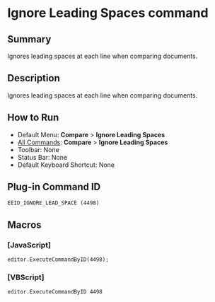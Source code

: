 # Ignore Leading Spaces command

## Summary

Ignores leading spaces at each line when comparing documents.

## Description

Ignores leading spaces at each line when comparing documents.

## How to Run

- Default Menu: **Compare** \> **Ignore Leading Spaces**
- [All Commands](../tools/all_commands): **Compare** \> **Ignore Leading Spaces**
- Toolbar: None
- Status Bar: None
- Default Keyboard Shortcut: None

## Plug-in Command ID

```
EEID_IGNORE_LEAD_SPACE (4498)```

## Macros

### \[JavaScript\]

```
editor.ExecuteCommandByID(4498);
```

### \[VBScript\]

```
editor.ExecuteCommandByID 4498
```
